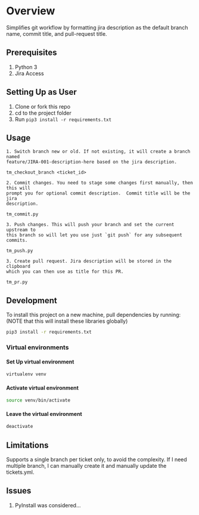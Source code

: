 # Overview

Simplifies git workflow by formatting jira description as the default branch name,
commit title, and pull-request title.

## Prerequisites

1. Python 3
2. Jira Access

## Setting Up as User

1. Clone or fork this repo
2. cd to the project folder
3. Run `pip3 install -r requirements.txt`

## Usage

    1. Switch branch new or old. If not existing, it will create a branch named
    feature/JIRA-001-description-here based on the jira description.

```shell
tm_checkout_branch <ticket_id>
```

    2. Commit changes. You need to stage some changes first manually, then this will
    prompt you for optional commit description.  Commit title will be the jira
    description.

```shell
tm_commit.py
```

    3. Push changes. This will push your branch and set the current upstream to
    this branch so will let you use just `git push` for any subsequent commits.

```shell
tm_push.py
```

    3. Create pull request. Jira description will be stored in the clipboard
    which you can then use as title for this PR.

```shell
tm_pr.py
```

## Development

To install this project on a new machine, pull dependencies by running: (NOTE
that this will install these libraries globally)

```bash
pip3 install -r requirements.txt
```

### Virtual environments

#### Set Up virtual environment

```bash
virtualenv venv
```

#### Activate virtual environment

```bash
source venv/bin/activate
```

#### Leave the virtual environment

```bash
deactivate
```

## Limitations

Supports a single branch per ticket only, to avoid the complexity.
If I need multiple branch, I can manually create it and manually update the tickets.yml.

## Issues

1. PyInstall was considered...

